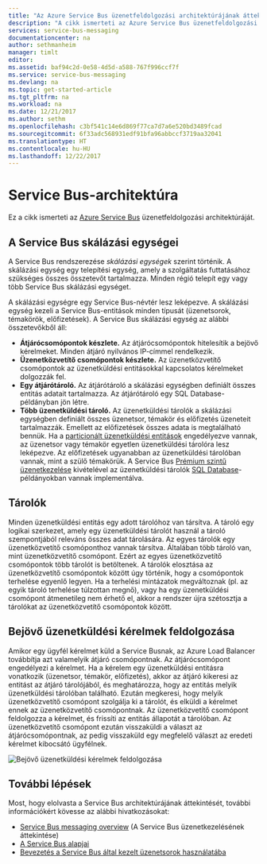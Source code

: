 ```yaml
---
title: "Az Azure Service Bus üzenetfeldolgozási architektúrájának áttekintése | Microsoft Docs"
description: "A cikk ismerteti az Azure Service Bus üzenetfeldolgozási architektúráját."
services: service-bus-messaging
documentationcenter: na
author: sethmanheim
manager: timlt
editor: 
ms.assetid: baf94c2d-0e58-4d5d-a588-767f996ccf7f
ms.service: service-bus-messaging
ms.devlang: na
ms.topic: get-started-article
ms.tgt_pltfrm: na
ms.workload: na
ms.date: 12/21/2017
ms.author: sethm
ms.openlocfilehash: c3bf541c14e6d869f77ca7d7a6e520bd3489fcad
ms.sourcegitcommit: 6f33adc568931edf91bfa96abbccf3719aa32041
ms.translationtype: HT
ms.contentlocale: hu-HU
ms.lasthandoff: 12/22/2017
---
```

# <a name="service-bus-architecture"></a>Service Bus-architektúra

Ez a cikk ismerteti az [Azure Service Bus](https://azure.microsoft.com/services/service-bus/) üzenetfeldolgozási architektúráját.

## <a name="service-bus-scale-units"></a>A Service Bus skálázási egységei

A Service Bus rendszerezése *skálázási egységek* szerint történik. A skálázási egység egy telepítési egység, amely a szolgáltatás futtatásához szükséges összes összetevőt tartalmazza. Minden régió telepít egy vagy több Service Bus skálázási egységet.

A skálázási egységre egy Service Bus-névtér lesz leképezve. A skálázási egység kezeli a Service Bus-entitások minden típusát (üzenetsorok, témakörök, előfizetések). A Service Bus skálázási egység az alábbi összetevőkből áll:

* **Átjárócsomópontok készlete.** Az átjárócsomópontok hitelesítik a bejövő kérelmeket. Minden átjáró nyilvános IP-címmel rendelkezik.
* **Üzenetközvetítő csomópontok készlete.** Az üzenetközvetítő csomópontok az üzenetküldési entitásokkal kapcsolatos kérelmeket dolgozzák fel.
* **Egy átjárótároló.** Az átjárótároló a skálázási egységben definiált összes entitás adatait tartalmazza. Az átjárótároló egy SQL Database-példányban jön létre.
* **Több üzenetküldési tároló.** Az üzenetküldési tárolók a skálázási egységben definiált összes üzenetsor, témakör és előfizetés üzeneteit tartalmazzák. Emellett az előfizetések összes adata is megtalálható bennük. Ha a [particionált üzenetküldési entitások](service-bus-partitioning.md) engedélyezve vannak, az üzenetsor vagy témakör egyetlen üzenetküldési tárolóra lesz leképezve. Az előfizetések ugyanabban az üzenetküldési tárolóban vannak, mint a szülő témakörük. A Service Bus [Prémium szintű üzenetkezelése](service-bus-premium-messaging.md) kivételével az üzenetküldési tárolók [SQL Database](https://azure.microsoft.com/services/sql-database/)-példányokban vannak implementálva.

## <a name="containers"></a>Tárolók

Minden üzenetküldési entitás egy adott tárolóhoz van társítva. A tároló egy logikai szerkezet, amely egy üzenetküldési tárolót használ a tároló szempontjából releváns összes adat tárolására. Az egyes tárolók egy üzenetközvetítő csomóponthoz vannak társítva. Általában több tároló van, mint üzenetközvetítő csomópont. Ezért az egyes üzenetközvetítő csomópontok több tárolót is betöltenek. A tárolók elosztása az üzenetközvetítő csomópontok között úgy történik, hogy a csomópontok terhelése egyenlő legyen. Ha a terhelési mintázatok megváltoznak (pl. az egyik tároló terhelése túlzottan megnő), vagy ha egy üzenetküldési csomópont átmenetileg nem érhető el, akkor a rendszer újra szétosztja a tárolókat az üzenetközvetítő csomópontok között.

## <a name="processing-of-incoming-messaging-requests"></a>Bejövő üzenetküldési kérelmek feldolgozása

Amikor egy ügyfél kérelmet küld a Service Busnak, az Azure Load Balancer továbbítja azt valamelyik átjáró csomópontnak. Az átjárócsomópont engedélyezi a kérelmet. Ha a kérelem egy üzenetküldési entitásra vonatkozik (üzenetsor, témakör, előfizetés), akkor az átjáró kikeresi az entitást az átjáró tárolójából, és meghatározza, hogy az entitás melyik üzenetküldési tárolóban található. Ezután megkeresi, hogy melyik üzenetközvetítő csomópont szolgálja ki a tárolót, és elküldi a kérelmet ennek az üzenetközvetítő csomópontnak. Az üzenetközvetítő csomópont feldolgozza a kérelmet, és frissíti az entitás állapotát a tárolóban. Az üzenetközvetítő csomópont ezután visszaküldi a választ az átjárócsomópontnak, az pedig visszaküld egy megfelelő választ az eredeti kérelmet kibocsátó ügyfélnek.

![Bejövő üzenetküldési kérelmek feldolgozása](./media/service-bus-architecture/ic690644.png)

## <a name="next-steps"></a>További lépések

Most, hogy elolvasta a Service Bus architektúrájának áttekintését, további információkért kövesse az alábbi hivatkozásokat:

* [Service Bus messaging overview](service-bus-messaging-overview.md) (A Service Bus üzenetkezelésének áttekintése)
* [A Service Bus alapjai](service-bus-fundamentals-hybrid-solutions.md)
* [Bevezetés a Service Bus által kezelt üzenetsorok használatába](service-bus-dotnet-get-started-with-queues.md)


